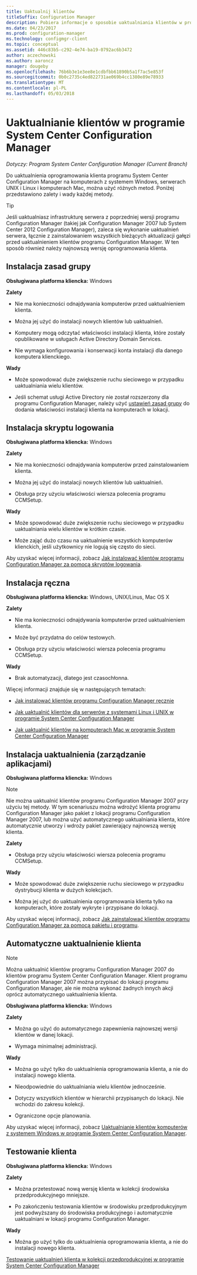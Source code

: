 ```yaml
---
title: Uaktualnij klientów
titleSuffix: Configuration Manager
description: Pobiera informacje o sposobie uaktualniania klientów w programie System Center Configuration Manager.
ms.date: 04/23/2017
ms.prod: configuration-manager
ms.technology: configmgr-client
ms.topic: conceptual
ms.assetid: 446c83b5-c292-4e74-ba19-0792ac6b3472
author: aczechowski
ms.author: aaroncz
manager: dougeby
ms.openlocfilehash: 76b6b3e1e3ee8e1cdbfbb61890b5a1f7ac5e853f
ms.sourcegitcommit: 0b0c2735c4ed822731ae069b4cc1380e89e78933
ms.translationtype: MT
ms.contentlocale: pl-PL
ms.lasthandoff: 05/03/2018
---
```

# <a name="upgrade-clients-in-system-center-configuration-manager"></a>Uaktualnianie klientów w programie System Center Configuration Manager

*Dotyczy: Program System Center Configuration Manager (Current Branch)*

Do uaktualnienia oprogramowania klienta programu System Center Configuration Manager na komputerach z systemem Windows, serwerach UNIX i Linux i komputerach Mac, można użyć różnych metod. Poniżej przedstawiono zalety i wady każdej metody.  

> [!TIP]  
>  Jeśli uaktualniasz infrastrukturę serwera z poprzedniej wersji programu Configuration Manager \(takiej jak Configuration Manager 2007 lub System Center 2012 Configuration Manager\), zaleca się wykonanie uaktualnień serwera, łącznie z zainstalowaniem wszystkich bieżących aktualizacji gałęzi przed uaktualnieniem klientów programu Configuration Manager. W ten sposób również należy najnowszą wersję oprogramowania klienta.  

## <a name="group-policy-installation"></a>Instalacja zasad grupy  
 **Obsługiwana platforma kliencka:** Windows  

 **Zalety**  

-   Nie ma konieczności odnajdywania komputerów przed uaktualnieniem klienta.  

-   Można jej użyć do instalacji nowych klientów lub uaktualnień.  

-   Komputery mogą odczytać właściwości instalacji klienta, które zostały opublikowane w usługach Active Directory Domain Services.  

-   Nie wymaga konfigurowania i konserwacji konta instalacji dla danego komputera klienckiego.  

 **Wady**  

-   Może spowodować duże zwiększenie ruchu sieciowego w przypadku uaktualniania wielu klientów.  

-   Jeśli schemat usługi Active Directory nie został rozszerzony dla programu Configuration Manager, należy użyć [ustawień zasad grupy](../../../../core/clients/deploy/deploy-clients-to-windows-computers.md#BKMK_ClientGP) do dodania właściwości instalacji klienta na komputerach w lokacji.  


## <a name="logon-script-installation"></a>Instalacja skryptu logowania  
 **Obsługiwana platforma kliencka:** Windows  

 **Zalety**  

-   Nie ma konieczności odnajdywania komputerów przed zainstalowaniem klienta.  

-   Można jej użyć do instalacji nowych klientów lub uaktualnień.  

-   Obsługa przy użyciu właściwości wiersza polecenia programu CCMSetup.  

 **Wady**  

-   Może spowodować duże zwiększenie ruchu sieciowego w przypadku uaktualniania wielu klientów w krótkim czasie.  

-   Może zająć dużo czasu na uaktualnienie wszystkich komputerów klienckich, jeśli użytkownicy nie logują się często do sieci.  

 Aby uzyskać więcej informacji, zobacz [Jak instalować klientów programu Configuration Manager za pomocą skryptów logowania](../../../../core/clients/deploy/deploy-clients-to-windows-computers.md#BKMK_ClientLogonScript).  

## <a name="manual-installation"></a>Instalacja ręczna  
 **Obsługiwana platforma kliencka:** Windows, UNIX/Linus, Mac OS X  

 **Zalety**  

-   Nie ma konieczności odnajdywania komputerów przed uaktualnieniem klienta.  

-   Może być przydatna do celów testowych.  

-   Obsługa przy użyciu właściwości wiersza polecenia programu CCMSetup.  

 **Wady**  

-   Brak automatyzacji, dlatego jest czasochłonna.  

 Więcej informacji znajduje się w następujących tematach:  

-   [Jak instalować klientów programu Configuration Manager ręcznie](../../../../core/clients/deploy/deploy-clients-to-windows-computers.md#BKMK_Manual)  

-   [Jak uaktualnić klientów dla serwerów z systemami Linux i UNIX w programie System Center Configuration Manager](../../../../core/clients/manage/upgrade/upgrade-clients-for-linux-and-unix-servers.md)  

-   [Jak uaktualnić klientów na komputerach Mac w programie System Center Configuration Manager](../../../../core/clients/manage/upgrade/upgrade-clients-on-mac-computers.md)  

## <a name="upgrade-installation-application-management"></a>Instalacja uaktualnienia (zarządzanie aplikacjami)  
 **Obsługiwana platforma kliencka:** Windows  

> [!NOTE]  
>  Nie można uaktualnić klientów programu Configuration Manager 2007 przy użyciu tej metody. W tym scenariuszu można wdrożyć klienta programu Configuration Manager jako pakiet z lokacji programu Configuration Manager 2007, lub można użyć automatycznego uaktualniania klienta, które automatycznie utworzy i wdroży pakiet zawierający najnowszą wersję klienta.  

 **Zalety**  

-   Obsługa przy użyciu właściwości wiersza polecenia programu CCMSetup.  

 **Wady**  

-   Może spowodować duże zwiększenie ruchu sieciowego w przypadku dystrybucji klienta w dużych kolekcjach.  

-   Można jej użyć do uaktualnienia oprogramowania klienta tylko na komputerach, które zostały wykryte i przypisane do lokacji.  

 Aby uzyskać więcej informacji, zobacz [Jak zainstalować klientów programu Configuration Manager za pomocą pakietu i programu](../../../../core/clients/deploy/deploy-clients-to-windows-computers.md#BKMK_ClientApp).  

## <a name="automatic-client-upgrade"></a>Automatyczne uaktualnienie klienta  

> [!NOTE]  
>  Można uaktualnić klientów programu Configuration Manager 2007 do klientów programu System Center Configuration Manager. Klient programu Configuration Manager 2007 można przypisać do lokacji programu Configuration Manager, ale nie można wykonać żadnych innych akcji oprócz automatycznego uaktualnienia klienta.  

 **Obsługiwana platforma kliencka:** Windows  

 **Zalety**  

-   Można go użyć do automatycznego zapewnienia najnowszej wersji klientów w danej lokacji.  

-   Wymaga minimalnej administracji.  

 **Wady**  

-   Można go użyć tylko do uaktualnienia oprogramowania klienta, a nie do instalacji nowego klienta.  

-   Nieodpowiednie do uaktualniania wielu klientów jednocześnie.  

-   Dotyczy wszystkich klientów w hierarchii przypisanych do lokacji. Nie wchodzi do zakresu kolekcji.  

-   Ograniczone opcje planowania.  

 Aby uzyskać więcej informacji, zobacz [Uaktualnianie klientów komputerów z systemem Windows w programie System Center Configuration Manager](../../../../core/clients/manage/upgrade/upgrade-clients-for-windows-computers.md).  

## <a name="client-testing"></a>Testowanie klienta  
 **Obsługiwana platforma kliencka:** Windows  

 **Zalety**  

-   Można przetestować nową wersję klienta w kolekcji środowiska przedprodukcyjnego mniejsze.  

-   Po zakończeniu testowania klientów w środowisku przedprodukcyjnym jest podwyższany do środowiska produkcyjnego i automatycznie uaktualniani w lokacji programu Configuration Manager.  

 **Wady**  

-   Można go użyć tylko do uaktualnienia oprogramowania klienta, a nie do instalacji nowego klienta.  

 [Testowanie uaktualnień klienta w kolekcji przedprodukcyjnej w programie System Center Configuration Manager](../../../../core/clients/manage/upgrade/test-client-upgrades.md)  
